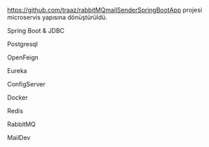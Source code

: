 https://github.com/traaz/rabbitMQmailSenderSpringBootApp projesi microservis yapısına dönüştürüldü.

Spring Boot & JDBC

Postgresql

OpenFeign

Eureka

ConfigServer

Docker

Redis

RabbitMQ

MailDev
